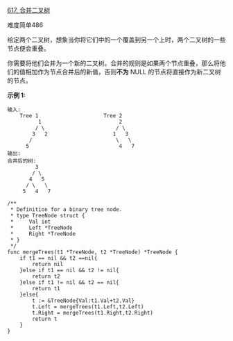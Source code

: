 [617. 合并二叉树](https://leetcode-cn.com/problems/merge-two-binary-trees/)

难度简单486

给定两个二叉树，想象当你将它们中的一个覆盖到另一个上时，两个二叉树的一些节点便会重叠。

你需要将他们合并为一个新的二叉树。合并的规则是如果两个节点重叠，那么将他们的值相加作为节点合并后的新值，否则**不为** NULL 的节点将直接作为新二叉树的节点。

**示例 1:**

```golang
输入: 
	Tree 1                     Tree 2                  
          1                         2                             
         / \                       / \                            
        3   2                     1   3                        
       /                           \   \                      
      5                             4   7                  
输出: 
合并后的树:
	     3
	    / \
	   4   5
	  / \   \ 
	 5   4   7
```

```golang
/**
 * Definition for a binary tree node.
 * type TreeNode struct {
 *     Val int
 *     Left *TreeNode
 *     Right *TreeNode
 * }
 */
func mergeTrees(t1 *TreeNode, t2 *TreeNode) *TreeNode {
    if t1 == nil && t2 ==nil{
        return nil
    }else if t1 == nil && t2 != nil{
        return t2
    }else if t1 != nil && t2 == nil{
        return t1
    }else{
        t := &TreeNode{Val:t1.Val+t2.Val}
        t.Left = mergeTrees(t1.Left,t2.Left)
        t.Right = mergeTrees(t1.Right,t2.Right)
        return t
    }
}
```